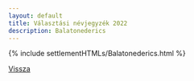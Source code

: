 ```yaml
---
layout: default
title: Választási névjegyzék 2022
description: Balatonederics
---
```


{% include settlementHTMLs/Balatonederics.html %}

[Vissza](../)